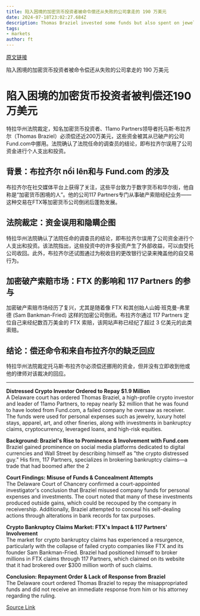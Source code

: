 ```yaml
---
title: 陷入困境的加密货币投资者被命令偿还从失败的公司拿走的 190 万美元
date: 2024-07-18T23:02:27.684Z
description: Thomas Braziel invested some funds but also spent on jewellery, luxury hotel stays and ‘other fineries’, court finds
tags: 
- markets
author: ft
---
```


[原文链接](https://ft.com/content/7ecef1f9-527d-4f04-8afc-d903c4c3b6e8)

陷入困境的加密货币投资者被命令偿还从失败的公司拿走的 190 万美元

# 陷入困境的加密货币投资者被判偿还190万美元

特拉华州法院裁定，知名加密货币投资者、11amo Partners领导者托马斯·布拉齐尔（Thomas Braziel）必须偿还近200万美元，这些资金被其从已破产的公司Fund.com中挪用。法院确认了法院任命的调查员的结论，即布拉齐尔误用了公司资金进行个人支出和投资。

## 背景：布拉齐尔 nổi lên和与 Fund.com 的涉及

布拉齐尔在社交媒体平台上获得了关注，这些平台致力于数字货币和华尔街，他自称是“加密货币困境的人”。他的公司117 Partners专门从事破产索赔经纪业务——这种交易在FTX等加密货币公司倒闭后蓬勃发展。

## 法院裁定：资金误用和隐瞒企图

特拉华州法院确认了法院任命的调查员的结论，即布拉齐尔误用了公司资金进行个人支出和投资。该法院指出，这些投资中的许多投资产生了外部收益，可以由受托公司收回。此外，布拉齐尔还试图通过为税收目的更改银行记录来掩盖他的自交易行为。

## 加密破产索赔市场：FTX 的影响和 117 Partners 的参与

加密破产索赔市场经历了复兴，尤其是随着像 FTX 和其创始人山姆·班克曼-弗里德 (Sam Bankman-Fried) 这样的加密公司倒闭。布拉齐尔通过 117 Partners 定位自己来经纪数百万美金的 FTX 索赔，该网站声称已经纪了超过 3 亿美元的此类索赔。

## 结论：偿还命令和来自布拉齐尔的缺乏回应

特拉华州法院裁定托马斯·布拉齐尔必须偿还挪用的资金，但并没有立即收到他或他的律师对该裁决的回应。

---

 **Distressed Crypto Investor Ordered to Repay $1.9 Million**  
A Delaware court has ordered Thomas Braziel, a high-profile crypto investor and leader of 11amo Partners, to repay nearly $2 million that he was found to have looted from Fund.com, a failed company he oversaw as receiver. The funds were used for personal expenses such as jewelry, luxury hotel stays, apparel, art, and other fineries, along with investments in bankruptcy claims, cryptocurrency, leveraged loans, and high-risk equities.

**Background: Braziel's Rise to Prominence & Involvement with Fund.com**  
Braziel gained prominence on social media platforms dedicated to digital currencies and Wall Street by describing himself as "the crypto distressed guy." His firm, 117 Partners, specializes in brokering bankruptcy claims—a trade that had boomed after the 2

**Court Findings: Misuse of Funds & Concealment Attempts**  
The Delaware Court of Chancery confirmed a court-appointed investigator's conclusion that Braziel misused company funds for personal expenses and investments. The court noted that many of these investments produced outside gains, which could be recouped by the company in receivership. Additionally, Braziel attempted to conceal his self-dealing actions through alterations in bank records for tax purposes.

**Crypto Bankruptcy Claims Market: FTX's Impact & 117 Partners' Involvement**  
The market for crypto bankruptcy claims has experienced a resurgence, particularly with the collapse of failed crypto companies like FTX and its founder Sam Bankman-Fried. Braziel had positioned himself to broker millions in FTX claims through 117 Partners, which claimed on its website that it had brokered over $300 million worth of such claims.

**Conclusion: Repayment Order & Lack of Response from Braziel**  
The Delaware court ordered Thomas Braziel to repay the misappropriated funds and did not receive an immediate response from him or his attorney regarding the ruling.

[Source Link](https://ft.com/content/7ecef1f9-527d-4f04-8afc-d903c4c3b6e8)

